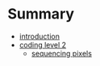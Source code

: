 # Summary

* [introduction](README.md)
* [coding level 2](coding-level-2/README.md)
  * [sequencing pixels](coding-level-2/lesson-plans/lesson-1.md)
